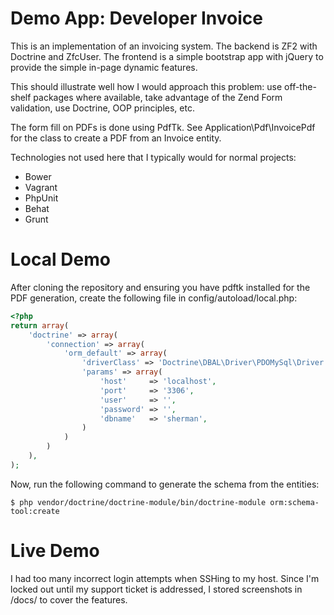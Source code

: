 Demo App: Developer Invoice
=======================

This is an implementation of an invoicing system. The backend is ZF2 with Doctrine and ZfcUser. The frontend is a simple
bootstrap app with jQuery to provide the simple in-page dynamic features.

This should illustrate well how I would approach this problem: use off-the-shelf packages where available, take
advantage of the Zend Form validation, use Doctrine, OOP principles, etc.

The form fill on PDFs is done using PdfTk. See Application\Pdf\InvoicePdf for the class to create a PDF from an Invoice
entity.

Technologies not used here that I typically would for normal projects:
- Bower
- Vagrant
- PhpUnit
- Behat
- Grunt

Local Demo
==========
After cloning the repository and ensuring you have pdftk installed for the PDF generation, create the following file in
 config/autoload/local.php:
```php
<?php
return array(
    'doctrine' => array(
        'connection' => array(
            'orm_default' => array(
                'driverClass' => 'Doctrine\DBAL\Driver\PDOMySql\Driver',
                'params' => array(
                    'host'     => 'localhost',
                    'port'     => '3306',
                    'user'     => '',
                    'password' => '',
                    'dbname'   => 'sherman',
                )
            )
        )
    ),
);
```

Now, run the following command to generate the schema from the entities:

```
$ php vendor/doctrine/doctrine-module/bin/doctrine-module orm:schema-tool:create
```

Live Demo
=========
I had too many incorrect login attempts when SSHing to my host. Since I'm locked out until my support ticket is
addressed, I stored screenshots in /docs/ to cover the features.
